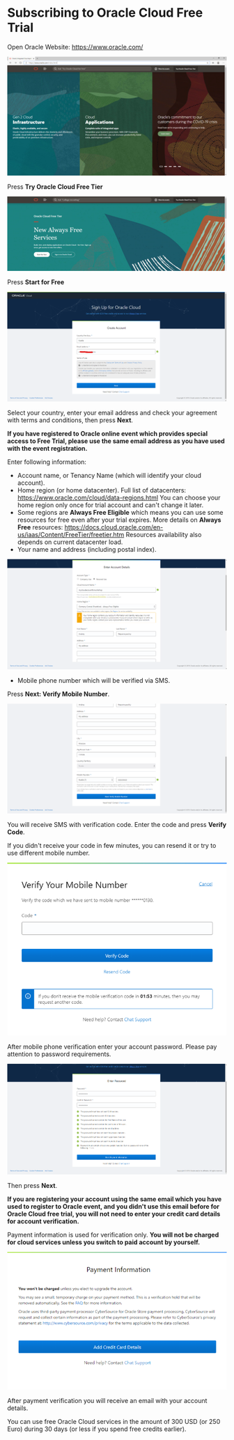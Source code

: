 # Subscribing to Oracle Cloud Free Trial

Open Oracle Website: https://www.oracle.com/

![](media/ft/image1.png)

Press **Try Oracle Cloud Free Tier**

![](media/ft/image2.png)

Press **Start for Free**

![](media/ft/image3.png)

Select your country, enter your email address and check your agreement with terms and conditions, then press **Next**.

**If you have registered to Oracle online event which provides special access to Free Trial, please use the same email address as you have used with the event registration.**

Enter following information:

* Account name, or Tenancy Name (which will identify your cloud account).
* Home region (or home datacenter). 
  Full list of datacenters: https://www.oracle.com/cloud/data-regions.html 
  You can choose your home region only once for trial account and can't change it later. 
* Some regions are **Always Free Eligible**  which means you can use some resources for free even after your trial expires. More details on **Always Free** resources: https://docs.cloud.oracle.com/en-us/iaas/Content/FreeTier/freetier.htm Resources availability also depends on current datacenter load.
* Your name and address (including postal index).

![](media/ft/image4.png)

* Mobile phone number which will be verified via SMS.

Press **Next: Verify Mobile Number**.

![](media/ft/image5.png)

You will receive SMS with verification code. Enter the code and press **Verify Code**.

If you didn't receive your code in few minutes, you can resend it or try to use different mobile number.

![](media/ft/image6.png)

After mobile phone verification enter your account password. Please pay attention to password requirements.

![](media/ft/image7.png)

Then press **Next**.

**If you are registering your account using the same email which you have used to register to Oracle event, and you didn't use this email before for Oracle Cloud free trial, you will not need to enter your credit card details for account verification.**

Payment information is used for verification only. **You will not be charged for cloud services unless you switch to paid account by yourself.**

![](media/ft/image8.png)

After payment verification you will receive an email with your account details.

You can use free Oracle Cloud services in the amount of 300 USD (or 250 Euro) during 30 days (or less if you spend free credits earlier).